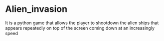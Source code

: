 # Alien_invasion
 It is a python game that allows the player to shootdown the alien ships that appears repeatedly on top of the screen coming down at an increasingly speed
